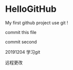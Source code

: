 # HelloGitHub
My first github project
use git !

commit this file

commit second

20191204 学习git

远程更改
